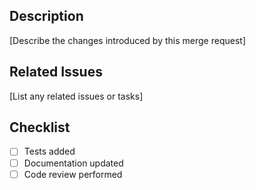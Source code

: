 ## Description
[Describe the changes introduced by this merge request]

## Related Issues
[List any related issues or tasks]

## Checklist
- [ ] Tests added
- [ ] Documentation updated
- [ ] Code review performed

